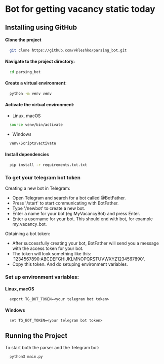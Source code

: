 #  Bot for getting vacancy static today 

## Installing using GitHub
#### Clone the project

```bash
  git clone https://github.com/vkleshko/parsing_bot.git
```

#### Navigate to the project directory:

```bash
  cd parsing_bot
```

#### Create a virtual environment:

```bash
  python -m venv venv
```
#### Activate the virtual environment:

- Linux, macOS
```bash
  source venv/bin/activate
```

- Windows
```bash
  venv\Scripts\activate
```

#### Install dependencies

```bash
  pip install -r requirements.txt.txt
```

### To get your telegram bot token

Creating a new bot in Telegram:
- Open Telegram and search for a bot called @BotFather.
- Press '/start' to start communicating with BotFather.
- Type '/newbot' to create a new bot.
- Enter a name for your bot (eg MyVacancyBot) and press Enter.
- Enter a username for your bot. This should end with bot, for example my_vacancy_bot.

Obtaining a bot token:
- After successfully creating your bot, BotFather will send you a message with the access token for your bot.
- The token will look something like this: '1234567890:ABCDEFGHIJKLMNOPQRSTUVWXYZ1234567890'.
- Copy this token. And do setuping environment variables.

### Set up environment variables:
#### Linux, macOS
```
  export TG_BOT_TOKEN=<your telegram bot token>
```
#### Windows
```
  set TG_BOT_TOKEN=<your telegram bot token>
```

## Running the Project

To start both the parser and the Telegram bot:

```bash
  python3 main.py
```
